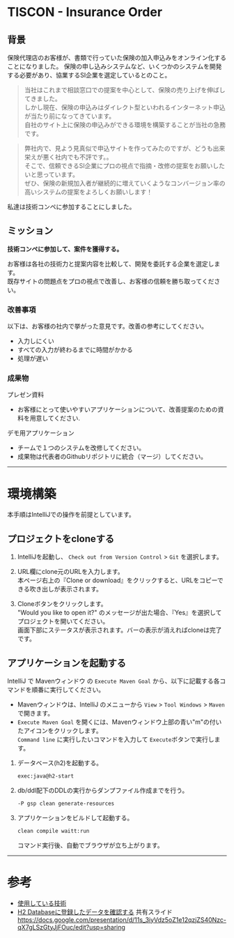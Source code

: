 # TISCON - Insurance Order
## 背景

保険代理店のお客様が、書類で行っていた保険の加入申込みをオンライン化することになりました。
保険の申し込みシステムなど、いくつかのシステムを開発する必要があり、協業するSI企業を選定しているとのこと。

> 当社はこれまで相談窓口での提案を中心として、保険の売り上げを伸ばしてきました。<br>
> しかし現在、保険の申込みはダイレクト型といわれるインターネット申込が当たり前になってきています。<br>
> 自社のサイト上に保険の申込みができる環境を構築することが当社の急務です。

> 弊社内で、見よう見真似で申込サイトを作ってみたのですが、どうも出来栄えが悪く社内でも不評です。。<br>
> そこで、信頼できるSI企業にプロの視点で指摘・改修の提案をお願いしたいと思っています。<br>
> ぜひ、保険の新規加入者が継続的に増えていくようなコンバージョン率の高いシステムの提案をよろしくお願いします！

私達は技術コンペに参加することにしました。

## ミッション

**技術コンペに参加して、案件を獲得する。**

お客様は各社の技術力と提案内容を比較して、開発を委託する企業を選定します。<br>
既存サイトの問題点をプロの視点で改善し、お客様の信頼を勝ち取ってください。

### 改善事項

以下は、お客様の社内で挙がった意見です。改善の参考にしてください。

 - 入力しにくい
 - すべての入力が終わるまでに時間がかかる
 - 処理が遅い

### 成果物

プレゼン資料
 - お客様にとって使いやすいアプリケーションについて、改善提案のための資料を用意してください.

デモ用アプリケーション
 - チームで１つのシステムを改修してください。
 - 成果物は代表者のGithubリポジトリに統合（マージ）してください。

---

# 環境構築

本手順はIntelliJでの操作を前提としています。

## プロジェクトをcloneする

1. IntelliJを起動し、 `Check out from Version Control` > `Git` を選択します。

2. URL欄にclone元のURLを入力します。<br>
本ページ右上の『Clone or download』をクリックすると、URLをコピーできる吹き出しが表示されます。

3. Cloneボタンをクリックします。<br>
"Would you like to open it?" のメッセージが出た場合、『Yes』を選択してプロジェクトを開いてください。<br>
画面下部にステータスが表示されます。バーの表示が消えればcloneは完了です。

## アプリケーションを起動する

IntelliJ で Mavenウィンドウ の `Execute Maven Goal` から、以下に記載する各コマンドを順番に実行してください。
- Mavenウィンドウは、IntelliJ のメニューから `View` > `Tool Windows` > `Maven` で開きます。
- `Execute Maven Goal` を開くには、Mavenウィンドウ上部の青い"m"の付いたアイコンをクリックします。<br>
`Command line` に実行したいコマンドを入力して `Execute`ボタンで実行します。

1. データベース(h2)を起動する。<br>
    ```sh
    exec:java@h2-start
    ```

2. db/ddl配下のDDLの実行からダンプファイル作成までを行う。
    ```sh
    -P gsp clean generate-resources
    ```

3. アプリケーションをビルドして起動する。
    ```sh
    clean compile waitt:run
    ```
    コマンド実行後、自動でブラウザが立ち上がります。

---


# 参考

- [使用している技術](https://github.com/tiscon/tiscon4-startup-guide/blob/master/content/aboutUsingTechnology.md)
- [H2 Databaseに登録したデータを確認する](https://github.com/tiscon/tiscon4-startup-guide/blob/master/content/h2Database.md)
共有スライド
https://docs.google.com/presentation/d/11s_3iyVdz5oZ1e12qzjZS40Nzc-qX7gLSzGtyJjFOuc/edit?usp=sharing
